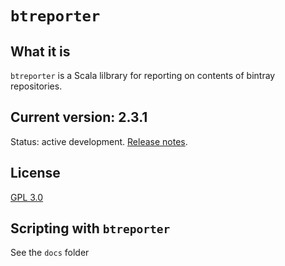 # `btreporter`

## What it is

`btreporter` is a Scala lilbrary for reporting on contents of bintray repositories.

## Current version: 2.3.1

Status: active development. [Release notes](releases.md).

## License

[GPL 3.0](https://opensource.org/licenses/gpl-3.0.html)


## Scripting with `btreporter`

See the `docs` folder
